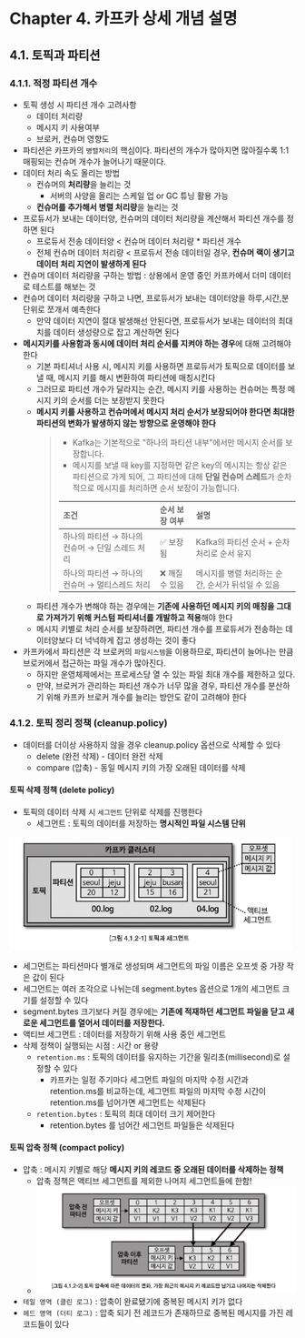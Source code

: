 # Chapter 4. 카프카 상세 개념 설명

## 4.1. 토픽과 파티션
### 4.1.1. 적정 파티션 개수
- 토픽 생성 시 파티션 개수 고려사항
  - 데이터 처리량
  - 메시지 키 사용여부
  - 브로커, 컨슈머 영향도
- 파티션은 카프카의 `병렬처리`의 핵심이다. 파티션의 개수가 많아지면 많아질수록 1:1 매핑되는 컨슈머 개수가 늘어나기 때문이다.
- 데이터 처리 속도 올리는 방법
  - 컨슈머의 **처리량**을 늘리는 것
    - 서버의 사양을 올리는 스케일 업 or GC 튜닝 활용 가능
  - **컨슈머를 추가해서 병렬 처리량**을 늘리는 것
- 프로듀서가 보내는 데이터양, 컨슈머의 데이터 처리량을 계산해서 파티션 개수를 정하면 된다
  - 프로듀서 전송 데이터양 < 컨슈머 데이터 처리량 * 파티션 개수
  - 전체 컨슈머 데이터 처리량 < 프로듀서 전송 데이터일 경우, **컨슈머 랙이 생기고 데이터 처리 지연이 발생하게 된다**
- 컨슈머 데이터 처리량을 구하는 방법 : 상용에서 운영 중인 카프카에서 더미 데이터로 테스트를 해보는 것
- 컨슈머 데이터 처리량을 구하고 나면, 프로듀서가 보내는 데이터양을 하루,시간,분 단위로 쪼개서 예측한다
  - 만약 데이터 지연이 절대 발생해선 안된다면, 프로듀서가 보내는 데이터의 최대치를 데이터 생성량으로 잡고 계산하면 된다
- **메시지키를 사용함과 동시에 데이터 처리 순서를 지켜야 하는 경우**에 대해 고려해야 한다
  - 기본 파티셔너 사용 시, 메시지 키를 사용하면 프로듀서가 토픽으로 데이터를 보낼 때, 메시지 키를 해시 변환하여 파티션에 매칭시킨다
  - 그러므로 파티션 개수가 달라지는 순간, 메시지 키를 사용하는 컨슈머는 특정 메시지 키의 순서를 더는 보장받지 못한다
  - **메시지 키를 사용하고 컨슈머에서 메시지 처리 순서가 보장되어야 한다면 최대한 파티션의 변화가 발생하지 않는 방향으로 운영해야 한다**
    > - Kafka는 기본적으로 "하나의 파티션 내부"에서만 메시지 순서를 보장합니다.
    > - 메시지를 보낼 때 key를 지정하면 같은 key의 메시지는 항상 같은 파티션으로 가게 되어, 그 파티션에 대해 **단일 컨슈머 스레드**가 순차적으로 메시지를 처리하면 순서 보장이 가능합니다.
    > 
    > | 조건                  | 순서 보장 여부 | 설명                                           |
    > |-------------------|----------------|------------------------------------------------|
    > | 하나의 파티션 → 하나의 컨슈머 → 단일 스레드 처리 | ✅ 보장됨        | Kafka의 파티션 순서 + 순차 처리로 순서 유지     |
    > | 하나의 파티션 → 하나의 컨슈머 → 멀티스레드 처리 | ❌ 깨질 수 있음   | 메시지를 병렬 처리하는 순간, 순서가 뒤섞일 수 있음 |
  - 파티션 개수가 변해야 하는 경우에는 **기존에 사용하던 메시지 키의 매칭을 그대로 가져가기 위해 커스텀 파티셔너를 개발하고 적용**해야 한다
  - 메시지 키별로 처리 순서를 보장하려면, 파티션 개수를 프로듀서가 전송하는 데이터양보다 더 넉넉하게 잡고 생성하는 것이 좋다
- 카프카에서 파티션은 각 브로커의 `파일시스템`을 이용하므로, 파티션이 늘어나는 만큼 브로커에서 접근하는 파일 개수가 많아진다. 
  - 하지만 운영체제에서는 프로세스당 열 수 있는 파일 최대 개수를 제한하고 있다.
  - 만약, 브로커가 관리하는 파티션 개수가 너무 많을 경우, 파티션 개수를 분산하기 위해 카프카 브로커 개수를 늘리는 방안도 같이 고려해야 한다

### 4.1.2. 토픽 정리 정책 (cleanup.policy)
- 데이터를 더이상 사용하지 않을 경우 cleanup.policy 옵션으로 삭제할 수 있다
  - delete (완전 삭제) - 데이터 완전 삭제
  - compare (압축) - 동일 메시지 키의 가장 오래된 데이터를 삭제

#### 토픽 삭제 정책 (delete policy)
- 토픽의 데이터 삭제 시 `세그먼트` 단위로 삭제를 진행한다
  - 세그먼트 : 토픽의 데이터를 저장하는 **명시적인 파일 시스템 단위**

![alt text](image-1.png)
- 세그먼트는 파티션마다 별개로 생성되며 세그먼트의 파일 이름은 오프셋 중 가장 작은 값이 된다
- 세그먼트는 여러 조각으로 나뉘는데 segment.bytes 옵션으로 1개의 세그먼트 크기를 설정할 수 있다
- segment.bytes 크기보다 커질 경우에는 **기존에 적재하던 세그먼트 파일을 닫고 새로운 세그먼트를 열어서 데이터를 저장한다.**
- 액티브 세그먼트 : 데이터를 저장하기 위해 사용 중인 세그먼트
- 삭제 정책이 실행되는 시점 : 시간 or 용량
  - `retention.ms` : 토픽의 데이터를 유지하는 기간을 밀리초(millisecond)로 설정할 수 있다
    - 카프카는 일정 주기마다 세그먼트 파일의 마지막 수정 시간과 retention.ms를 비교하는데, 세그먼트 파일의 마지막 수정 시간이 retention.ms를 넘어가면 세그먼트는 삭제된다
  - `retention.bytes` : 토픽의 최대 데이터 크기 제어한다
    - retention.bytes 를 넘어간 세그먼트 파일들은 삭제된다
  
#### 토픽 압축 정책 (compact policy)
- 압축 : 메시지 키별로 해당 **메시지 키의 레코드 중 오래된 데이터를 삭제하는 정책**
  - 압축 정책은 액티브 세그먼트를 제외한 나머지 세그먼트들에 한함!
  - ![alt text](image-2.png)
- `테일 영역 (클린 로그)` : 압축이 완료됐기에 중복된 메시지 키가 없다
- `헤드 영역 (더티 로그)` : 압축 되기 전 레코드가 존재하므로 중복된 메시지를 가진 레코드들이 있다
